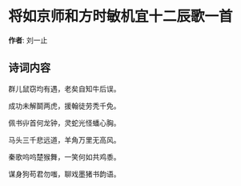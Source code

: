 # 将如京师和方时敏机宜十二辰歌一首

**作者**: 刘一止

## 诗词内容

群儿鼠窃均有遇，老矣自知牛后误。

成功未解鬬两虎，援翰徒劳秃千免。

佩书丱首何龙钟，灵蛇光怪蟠心胸。

马头三千悲远道，羊角万里无高风。

秦歌呜呜楚猴舞，一笑何如共鸡黍。

谋身狗苟君勿嗤，聊戏墨猪书韵语。

